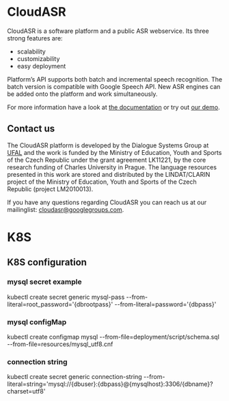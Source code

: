 CloudASR
========

CloudASR is a software platform and a public ASR webservice. Its three strong features are:
 - scalability
 - customizability
 - easy deployment

Platform’s API supports both batch and incremental speech recognition. The batch version is compatible with Google Speech API. New ASR engines can be added onto the platform and work simultaneously.

For more information have a look at [the documentation](http://www.cloudasr.com/documentation) or try out [our demo](http://www.cloudasr.com/demo).

## Contact us
The CloudASR platform is developed by the Dialogue Systems Group at [UFAL](http://ufal.mff.cuni.cz) and the work is funded by the Ministry of Education, Youth and Sports of the Czech Republic under the grant agreement LK11221, by the core research funding of Charles University in Prague. The language resources presented in this work are stored and distributed by the LINDAT/CLARIN project of the Ministry of Education, Youth and Sports of the Czech Republic (project LM2010013).

If you have any questions regarding CloudASR you can reach us at our mailinglist: [cloudasr@googlegroups.com](cloudasr@googlegroups.com).

K8S
===

## K8S configuration

### mysql secret example
kubectl create secret generic mysql-pass --from-literal=root_password='{dbrootpass}' --from-literal=password='{dbpass}'

### mysql configMap
kubectl create configmap mysql --from-file=deployment/script/schema.sql --from-file=resources/mysql_utf8.cnf

### connection string
kubectl create secret generic connection-string --from-literal=string='mysql://{dbuser}:{dbpass}@{mysqlhost}:3306/{dbname}?charset=utf8'


